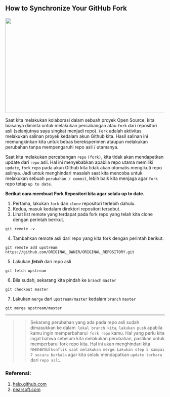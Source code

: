 ## How to Synchronize Your GitHub Fork

<img src="https://cdn.nearsoft.com/uploads/2019/10/syncgithubfork.jpeg" width="600" height="300"/>

Saat kita melakukan kolaborasi dalam sebuah proyek Open Source, kita biasanya diminta untuk melakukan percabangan atau `fork` dari repositori asli (selanjutnya saya singkat menjadi repo). `Fork` adalah aktivitas melakukan salinan proyek kedalam akun Github kita. Hasil salinan ini memungkinkan kita untuk bebas bereksperimen ataupun melakukan perubahan tanpa mempengaruhi repo asli / utamanya.

Saat kita melakukan percabangan `repo` `(fork)`, kita tidak akan mendapatkan update dari `repo` asli. Hal ini menyebabkan apabila repo utama memiliki `update`, `fork` `repo` pada akun Github kita tidak akan otomatis mengikuti repo aslinya. Jadi untuk menghindari masalah saat kita mencoba untuk melakukan sebuah `perubahan / commit`, lebih baik kita menjaga agar `fork` repo tetap `up to date.`

**Berikut cara membuat Fork Repositori kita agar selalu up to date.**

1. Pertama, lakukan `fork` dan `clone` repositori terlebih dahulu.
2. Kedua, masuk kedalam direktori repositori tersebut. 
3. Lihat list remote yang terdapat pada fork repo yang telah kita clone dengan perintah berikut.

```
git remote -v
```
4. Tambahkan remote asli dari repo yang kita fork dengan perintah berikut:

```
git remote add upstream https://github.com/ORIGINAL_OWNER/ORIGINAL_REPOSITORY.git
```

5. Lakukan ***fetch*** dari repo asli

```
git fetch upstream
```

6. Bila sudah, sekarang kita pindah ke `branch` `master`

```
git checkout master
```
7. Lakukan `merge` dari `upstream/master` kedalam `branch` `master`

```
git merge upstream/master
```

---
>> Sekarang perubahan yang ada pada repo asli sudah dimasukkan ke dalam` lokal branch kita`, `lakukan push` apabila kamu ingin memperbaharui` fork repo` kamu. Hal yang perlu kita ingat bahwa sebelum kita melakukan perubahan, pastikan untuk memperbarui fork repo kita. Hal ini akan menghindari kita menemui `konflik saat melakukan merge`. `Lakukan step 5 sampai 7 secara berkala` agar kita selalu mendapatkan `update terbaru` dari `repo asli`. 



### Referensi:

1. [help.github.com](https://help.github.com/en/articles/configuring-a-remote-for-a-fork)
2. [nearsoft.com](https://nearsoft.com/blog/how-to-synchronize-your-github-fork/)

